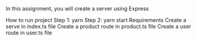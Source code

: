 In this assignment, you will create a server using Express

How to run project
Step 1: yarn
Step 2: yarn start
Requirements
Create a serve in index.ts file
Create a product route in product.ts file
Create a user route in user.ts file
